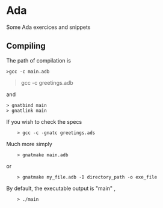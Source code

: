 # Ada
Some Ada exercices and snippets

## Compiling
The path of compilation is

    >gcc -c main.adb

  >gcc -c greetings.adb

and

    > gnatbind main
    > gnatlink main
  
  If you wish to check the specs
  
        > gcc -c -gnatc greetings.ads
    
  Much more simply
  
        > gnatmake main.adb
      
 or
 
        > gnatmake my_file.adb -D directory_path -o exe_file
    
By default, the executable output is "main" ,
    
        > ./main
    
